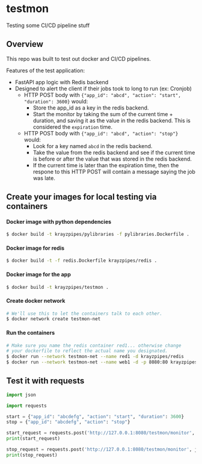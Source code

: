 # testmon
Testing some CI/CD pipeline stuff

## Overview

This repo was built to test out docker and CI/CD pipelines.

Features of the test application:
- FastAPI app logic with Redis backend
- Designed to alert the client if their jobs took to long to run (ex: Cronjob)
    - HTTP POST body with `{"app_id": "abcd", "action": "start", "duration": 3600}` would:
        - Store the app_id as a key in the redis backend.
        - Start the monitor by taking the sum of the current time + duration, and saving it as
        the value in the redis backend. This is considered the `expiration` time.
    - HTTP POST body with `{"app_id": "abcd", "action": "stop"}` would:
        - Look for a key named `abcd` in the redis backend.
        - Take the value from the redis backend and see if the current time is before or after
        the value that was stored in the redis backend.
        - If the current time is later than the expiration time, then the respone to this HTTP POST
        will contain a message saying the job was late.


## Create your images for local testing via containers

#### Docker image with python dependencies
```bash
$ docker build -t krayzpipes/pylibraries -f pylibraries.Dockerfile .
```

#### Docker image for redis
```bash
$ docker build -t -f redis.Dockerfile krayzpipes/redis .
```

#### Docker image for the app
```bash
$ docker build -t krayzpipes/testmon .
```

#### Create docker network
```bash
# We'll use this to let the containers talk to each other.
$ docker network create testmon-net
```

#### Run the containers
```bash
# Make sure you name the redis container red1... otherwise change
# your dockerfile to reflect the actual name you designated.
$ docker run --network testmon-net --name red1 -d krayzpipes/redis
$ docker run --network testmon-net --name web1 -d -p 8080:80 krayzpipes/testmon
```

## Test it with requests
```python
import json

import requests

start = {"app_id": "abcdefg", "action": "start", "duration": 3600}
stop = {"app_id": "abcdefg", "action": "stop"}

start_request = requests.post('http://127.0.0.1:8080/testmon/monitor', json=start)
print(start_request)

stop_request = requests.post('http://127.0.0.1:8080/testmon/monitor', json=stop)
print(stop_request)
```
